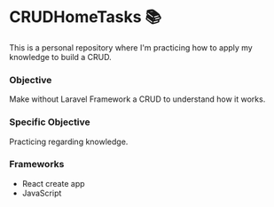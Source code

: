 # CRUDHomeTasks :books:

This is a personal repository where I'm practicing how to apply my knowledge to build a CRUD.


### Objective  

Make without Laravel Framework a CRUD to understand how it works.

### Specific Objective

Practicing regarding knowledge.

### Frameworks

- React create app
- JavaScript
